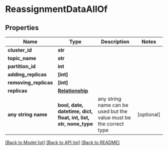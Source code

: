 # ReassignmentDataAllOf


## Properties
Name | Type | Description | Notes
------------ | ------------- | ------------- | -------------
**cluster_id** | **str** |  | 
**topic_name** | **str** |  | 
**partition_id** | **int** |  | 
**adding_replicas** | **[int]** |  | 
**removing_replicas** | **[int]** |  | 
**replicas** | [**Relationship**](Relationship.md) |  | 
**any string name** | **bool, date, datetime, dict, float, int, list, str, none_type** | any string name can be used but the value must be the correct type | [optional]

[[Back to Model list]](../README.md#documentation-for-models) [[Back to API list]](../README.md#documentation-for-api-endpoints) [[Back to README]](../README.md)


